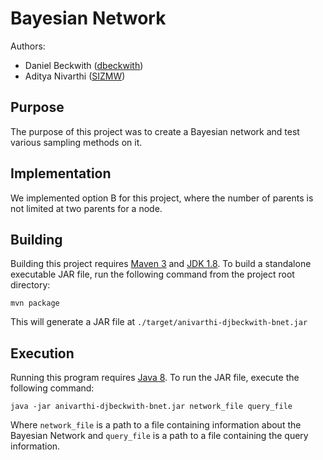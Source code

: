 Bayesian Network
===================

Authors:
* Daniel Beckwith ([dbeckwith](http://github.com/dbeckwith))
* Aditya Nivarthi ([SIZMW](http://github.com/sizmw))

## Purpose
The purpose of this project was to create a Bayesian network and test various sampling methods on it.

## Implementation
We implemented option B for this project, where the number of parents is not limited at two parents for a node.

## Building
Building this project requires [Maven 3](https://maven.apache.org/download.cgi) and [JDK 1.8](http://www.oracle.com/technetwork/java/javase/downloads/jdk8-downloads-2133151.html). To build a standalone executable JAR file, run the following command from the project root directory:
```console
mvn package
```
This will generate a JAR file at `./target/anivarthi-djbeckwith-bnet.jar`

## Execution
Running this program requires [Java 8](http://www.oracle.com/technetwork/java/javase/downloads/index.html). To run the JAR file, execute the following command:
```console
java -jar anivarthi-djbeckwith-bnet.jar network_file query_file
```
Where `network_file` is a path to a file containing information about the Bayesian Network and `query_file` is a path to a file containing the query information.

